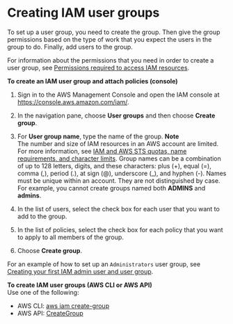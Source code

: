 # Creating IAM user groups<a name="id_groups_create"></a>

To set up a user group, you need to create the group\. Then give the group permissions based on the type of work that you expect the users in the group to do\. Finally, add users to the group\.

For information about the permissions that you need in order to create a user group, see [Permissions required to access IAM resources](access_permissions-required.md)\. 

**To create an IAM user group and attach policies \(console\)**

1. Sign in to the AWS Management Console and open the IAM console at [https://console\.aws\.amazon\.com/iam/](https://console.aws.amazon.com/iam/)\.

1. In the navigation pane, choose **User groups** and then choose **Create group**\.

1. For **User group name**, type the name of the group\.
**Note**  
The number and size of IAM resources in an AWS account are limited\. For more information, see [IAM and AWS STS quotas, name requirements, and character limits](reference_iam-quotas.md)\. Group names can be a combination of up to 128 letters, digits, and these characters: plus \(\+\), equal \(=\), comma \(,\), period \(\.\), at sign \(@\), underscore \(\_\), and hyphen \(\-\)\. Names must be unique within an account\. They are not distinguished by case\. For example, you cannot create groups named both **ADMINS** and **admins**\.

1. In the list of users, select the check box for each user that you want to add to the group\.

1. In the list of policies, select the check box for each policy that you want to apply to all members of the group\.

1. Choose **Create group**\.

For an example of how to set up an `Administrators` user group, see [Creating your first IAM admin user and user group](getting-started_create-admin-group.md)\.

**To create IAM user groups \(AWS CLI or AWS API\)**  
Use one of the following:
+ AWS CLI: [aws iam create\-group](https://docs.aws.amazon.com/cli/latest/reference/iam/create-group.html) 
+ AWS API: [CreateGroup](https://docs.aws.amazon.com/IAM/latest/APIReference/API_CreateGroup.html) 